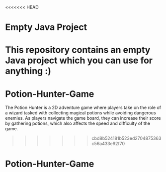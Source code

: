 <<<<<<< HEAD
# Empty Java Project
This repository contains an empty Java project which you can use for anything :)
=======
# Potion-Hunter-Game
The Potion Hunter is a 2D adventure game where players take on the role of a wizard tasked with collecting magical potions while avoiding dangerous enemies. As players navigate the game board, they can increase their score by gathering potions, which also affects the speed and difficulty of the game.
>>>>>>> cbd8b524181b523ed2704875363c56a433e92f70
# Potion-Hunter-Game
